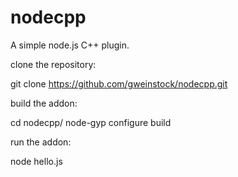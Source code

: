 # nodecpp
A simple node.js C++ plugin.

clone the repository:

git clone https://github.com/gweinstock/nodecpp.git

build the addon:

cd nodecpp/
node-gyp configure build

run the addon:

node hello.js
